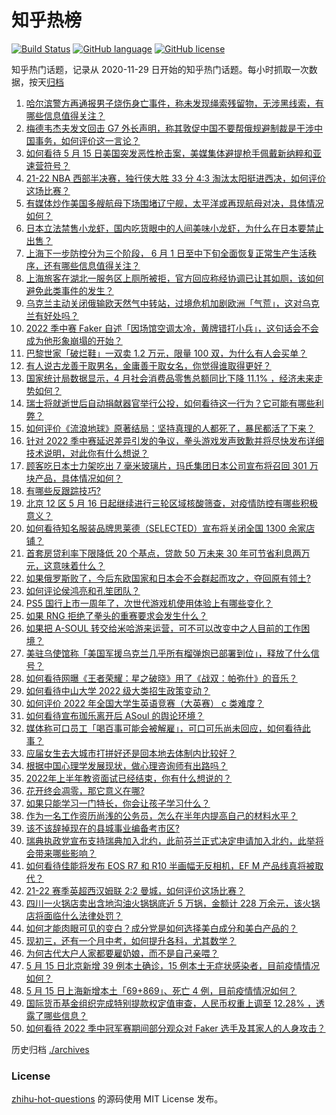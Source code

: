 # 知乎热榜
[![Build Status](https://github.com/ToWeLong/zhihu-hot-questions/workflows/CI/badge.svg)](https://github.com/ToWeLong/zhihu-hot-questions/actions)
[![GitHub language](https://img.shields.io/badge/language-golang-orange.svg)](https://golang.org/)
[![GitHub license](https://img.shields.io/github/license/ToWeLong/zhihu-hot-questions)](https://github.com/ToWeLong/zhihu-hot-questions/blob/main/LICENSE)

知乎热门话题，记录从 2020-11-29 日开始的知乎热门话题。每小时抓取一次数据，按天[归档](./archives)

<!-- BEGIN -->

1. [哈尔滨警方再通报男子烧伤身亡事件，称未发现绳索残留物，无涉黑线索，有哪些信息值得关注？](https://www.zhihu.com/question/532980729)
1. [梅德韦杰夫发文回击 G7 外长声明，称其敦促中国不要帮俄规避制裁是干涉中国事务，如何评价这一言论？](https://www.zhihu.com/question/532933858)
1. [如何看待 5 月 15 日美国突发恶性枪击案，美媒集体避提枪手佩戴新纳粹和亚速营符号？](https://www.zhihu.com/question/532937560)
1. [21-22 NBA 西部半决赛，独行侠大胜 33 分 4:3 淘汰太阳挺进西决，如何评价这场比赛？](https://www.zhihu.com/question/532999902)
1. [有媒体炒作美国多艘航母下场围堵辽宁舰，太平洋或再现航母对决，具体情况如何？](https://www.zhihu.com/question/532961475)
1. [日本立法禁售小龙虾，国内吃货眼中的人间美味小龙虾，为什么在日本要禁止出售？](https://www.zhihu.com/question/532597458)
1. [上海下一步防控分为三个阶段， 6 月 1 日至中下旬全面恢复正常生产生活秩序，还有哪些信息值得关注？](https://www.zhihu.com/question/533023300)
1. [上海旅客在湖北一服务区上厕所被拒，官方回应称经协调已让其如厕，该如何避免此类事件的发生？](https://www.zhihu.com/question/532944013)
1. [乌克兰主动关闭俄输欧天然气中转站，过境危机加剧欧洲「气荒」，这对乌克兰有好处吗？](https://www.zhihu.com/question/532990463)
1. [2022 季中赛 Faker 自述「因场馆空调太冷，黄牌错打小兵」，这句话会不会成为他形象崩塌的开始？](https://www.zhihu.com/question/532935482)
1. [巴黎世家「破烂鞋」一双卖 1.2 万元，限量 100 双，为什么有人会买单？](https://www.zhihu.com/question/532981956)
1. [有人说古龙善于取男名，金庸善于取女名，你觉得谁取得更好？](https://www.zhihu.com/question/532595721)
1. [国家统计局数据显示，4 月社会消费品零售总额同比下降 11.1% ，经济未来走势如何？](https://www.zhihu.com/question/533021951)
1. [瑞士将就逝世后自动捐献器官举行公投，如何看待这一行为？它可能有哪些利弊？](https://www.zhihu.com/question/532952585)
1. [如何评价《流浪地球》原著结局：坚持真理的人都死了，暴民都活了下来？](https://www.zhihu.com/question/311977244)
1. [针对 2022 季中赛延迟差异引发的争议，拳头游戏发声致歉并将尽快发布详细技术说明，对此你有什么想说？](https://www.zhihu.com/question/533004356)
1. [顾客吃日本士力架吃出 7 毫米玻璃片，玛氏集团日本公司宣布将召回 301 万块产品，具体情况如何？](https://www.zhihu.com/question/532915068)
1. [有哪些反跟踪技巧?](https://www.zhihu.com/question/394473457)
1. [北京 12 区 5 月 16 日起继续进行三轮区域核酸筛查，对疫情防控有哪些积极意义？](https://www.zhihu.com/question/532949917)
1. [如何看待知名服装品牌思莱德（SELECTED）宣布将关闭全国 1300 余家店铺？](https://www.zhihu.com/question/532651138)
1. [首套房贷利率下限降低 20 个基点，贷款 50 万未来 30 年可节省利息两万元，这意味着什么？](https://www.zhihu.com/question/532973969)
1. [如果俄罗斯败了，今后东欧国家和日本会不会群起而攻之，夺回原有领土?](https://www.zhihu.com/question/527283894)
1. [如何评论侯鸿亮和孔笙团队？](https://www.zhihu.com/question/28591239)
1. [PS5 国行上市一周年了，次世代游戏机使用体验上有哪些变化？](https://www.zhihu.com/question/532608788)
1. [如果 RNG 拒绝了拳头的重赛要求会发生什么？](https://www.zhihu.com/question/532774641)
1. [如果把 A-SOUL 转交给米哈游来运营，可不可以改变中之人目前的工作困境？](https://www.zhihu.com/question/532938605)
1. [美驻乌使馆称「美国军援乌克兰几乎所有榴弹炮已部署到位」，释放了什么信号？](https://www.zhihu.com/question/533001991)
1. [如何看待网曝《王者荣耀：星之破晓》用了《战双：帕弥什》的音乐？](https://www.zhihu.com/question/532914588)
1. [如何看待中山大学 2022 级大类招生政策变动？](https://www.zhihu.com/question/532799343)
1. [如何评价 2022 年全国大学生英语竞赛（大英赛） c 类难度？](https://www.zhihu.com/question/532913545)
1. [如何看待宣布珈乐离开后 ASoul 的舆论环境？](https://www.zhihu.com/question/532363424)
1. [媒体称可口员工「喝百事可能会被解雇」，可口可乐尚未回应，如何看待此事？](https://www.zhihu.com/question/532890199)
1. [应届女生去大城市打拼好还是回本地去体制内比较好？](https://www.zhihu.com/question/532856486)
1. [根据中国心理学发展现状，做心理咨询师有出路吗？](https://www.zhihu.com/question/28573783)
1. [2022年上半年教资面试已经结束，你有什么想说的？](https://www.zhihu.com/question/532896388)
1. [花开终会凋零，那它意义在哪?](https://www.zhihu.com/question/517587950)
1. [如果只能学习一门特长，你会让孩子学习什么？](https://www.zhihu.com/question/532594885)
1. [作为一名工作资历尚浅的公务员，怎么在半年内提高自己的材料水平？](https://www.zhihu.com/question/531680414)
1. [该不该辞掉现在的县城事业编备考市区?](https://www.zhihu.com/question/531596656)
1. [瑞典执政党宣布支持瑞典加入北约，此前芬兰正式决定申请加入北约，此举将会带来哪些影响？](https://www.zhihu.com/question/533017944)
1. [如何看待佳能将发布 EOS R7 和 R10 半画幅无反相机，EF M 产品线真将被取代？](https://www.zhihu.com/question/532235089)
1. [21-22 赛季英超西汉姆联 2:2 曼城，如何评价这场比赛？](https://www.zhihu.com/question/532967855)
1. [四川一火锅店卖出含地沟油火锅锅底近 5 万锅，金额计 228 万余元，该火锅店将面临什么法律处罚？](https://www.zhihu.com/question/531997537)
1. [如何才能肉眼可见的变白？成分党是如何选择美白成分和美白产品的？](https://www.zhihu.com/question/527902593)
1. [现初三，还有一个月中考，如何提升各科，尤其数学？](https://www.zhihu.com/question/531683851)
1. [为何古代大户人家都要雇奶娘，而不是自己亲喂？](https://www.zhihu.com/question/341788593)
1. [5 月 15 日北京新增 39 例本土确诊，15 例本土无症状感染者，目前疫情情况如何？](https://www.zhihu.com/question/533001634)
1. [5 月 15 日上海新增本土「69+869」、死亡 4 例，目前疫情情况如何？](https://www.zhihu.com/question/533001372)
1. [国际货币基金组织完成特别提款权定值审查，人民币权重上调至 12.28% ，透露了哪些信息？](https://www.zhihu.com/question/532905432)
1. [如何看待 2022 季中冠军赛期间部分观众对 Faker 选手及其家人的人身攻击？](https://www.zhihu.com/question/532654533)

<!-- END -->

历史归档 [./archives](./archives)


### License
[zhihu-hot-questions](https://github.com/towelong/zhihu-hot-questions) 的源码使用 MIT License 发布。
